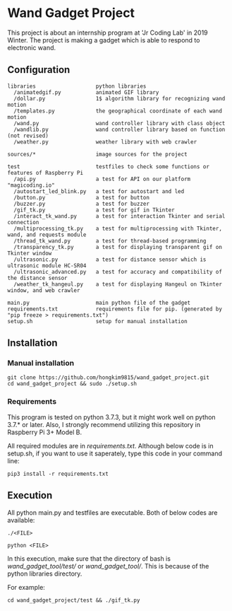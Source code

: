 # Wand Gadget Project
This project is about an internship program at 'Jr Coding Lab' in 2019 Winter.
The project is making a gadget which is able to respond to electronic wand.

## Configuration
```
libraries                   python libraries
  /animatedgif.py           animated GIF library
  /dollar.py                1$ algorithm library for recognizing wand motion
  /templates.py             the geographical coordinate of each wand motion
  /wand.py                  wand controller library with class object
  /wandlib.py               wand controller library based on function (not revised)
  /weather.py               weather library with web crawler

sources/*                   image sources for the project

test                        testfiles to check some functions or features of Raspberry Pi
  /api.py                   a test for API on our platform "magicoding.io"
  /autostart_led_blink.py   a test for autostart and led
  /button.py                a test for button
  /buzzer.py                a test for buzzer
  /gif_tk.py                a test for gif in Tkinter
  /interact_tk_wand.py      a test for interaction Tkinter and serial connection
  /multiprocessing_tk.py    a test for multiprocessing with Tkinter, wand, and requests module
  /thread_tk_wand.py        a test for thread-based programming
  /transparency_tk.py       a test for displaying transparent gif on Tkinter window
  /ultrasonic.py            a test for distance sensor which is ultrasonic module HC-SR04
  /ultrasonic_advanced.py   a test for accuracy and compatibility of the distance sensor
  /weather_tk_hangeul.py    a test for displaying Hangeul on Tkinter window, and web crawler

main.py                     main python file of the gadget
requirements.txt            requirements file for pip. (generated by "pip freeze > requirements.txt")
setup.sh                    setup for manual installation
```

## Installation

### Manual installation

```
git clone https://github.com/hongkim9815/wand_gadget_project.git
cd wand_gadget_project && sudo ./setup.sh
```

### Requirements

This program is tested on python 3.7.3, but it might work well on python 3.7.\* or later.
Also, I strongly recommend utilizing this repository in Raspberry Pi 3+ Model B.

All required modules are in _requirements.txt_.
Although below code is in setup.sh, if you want to use it saperately, type this code in your command line:

```
pip3 install -r requirements.txt
```


## Execution

All python main.py and testfiles are executable.
Both of below codes are available:

```
./<FILE>
```

```
python <FILE>
```

In this execution, make sure that the directory of bash is _wand\_gadget\_tool/test/_ or _wand\_gadget\_tool/_.
This is because of the python libraries directory.

For example:

```
cd wand_gadget_project/test && ./gif_tk.py
```
